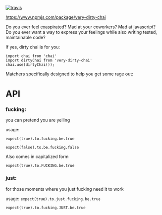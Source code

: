 
[![travis](https://travis-ci.org/ajberk/dirty-chai.svg?branch=master)](https://travis-ci.org/ajberk/dirty-chai)

https://www.npmjs.com/package/very-dirty-chai


Do you ever feel exaspirated? Mad at your coworkers? Mad at javascript? Do you ever want a way to express your feelings while also writing tested, maintainable code?

If yes, dirty chai is for you:

```
import chai from 'chai'
import dirtyChai from 'very-dirty-chai'
chai.use(dirtyChai());
```

Matchers specifically designed to help you get some rage out:

# API
### fucking: 
you can pretend you are yelling

usage:

`expect(true).to.fucking.be.true`

`expect(false).to.be.fucking.false`

Also comes in capitalized form

`expect(true).to.FUCKING.be.true`


### just:
for those moments where you just fucking need it to work

usage:
`expect(true).to.just.fucking.be.true`

`expect(true).to.fucking.JUST.be.true`



